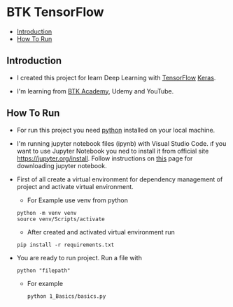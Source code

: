 # BTK TensorFlow

- [Introduction](#introduction)
- [How To Run](#how-to-run)

## Introduction

- I created this project for learn Deep Learning with [TensorFlow](https://github.com/topics/tensorflow) [Keras](https://github.com/topics/keras).

- I'm learning from [BTK Academy](https://www.btkakademi.gov.tr/portal/course/veri-bilimi-icin-python-ve-tensorflow-11705), Udemy and YouTube.

## How To Run

- For run this project you need [python](https://www.python.org) installed on your local machine.

- I'm running jupyter notebook files (ipynb) with Visual Studio Code. ıf you want to use Jupyter Notebook you ned to install it from official site https://jupyter.org/install. Follow instructions on [this](https://jupyter.org/install) page for downloading jupyter notebook.

- First of all create a virtual environment for dependency management of project and activate virtual environment.
    - For Example use venv from python

    ```shell
    python -m venv venv
    source venv/Scripts/activate
    ```

    - After created and activated virtual environment run

    ```shell
    pip install -r requirements.txt
    ```
- You are ready to run project. Run a file with
    ```shell
    python "filepath"
    ```
    - For example
        ```shell
        python 1_Basics/basics.py
        ```